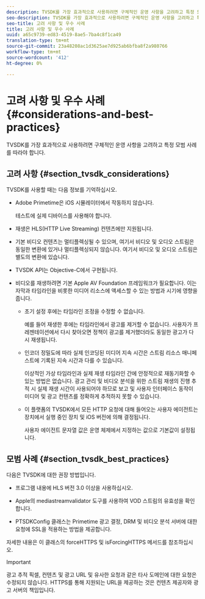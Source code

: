 ```yaml
---
description: TVSDK를 가장 효과적으로 사용하려면 구체적인 운영 사항을 고려하고 특정 모범 사례를 따라야 합니다.
seo-description: TVSDK를 가장 효과적으로 사용하려면 구체적인 운영 사항을 고려하고 특정 모범 사례를 따라야 합니다.
seo-title: 고려 사항 및 우수 사례
title: 고려 사항 및 우수 사례
uuid: a65c9739-ed83-4519-8ae5-7ba4c8f1ca49
translation-type: tm+mt
source-git-commit: 23a48208ac1d3625ae7d925ab6bfba8f2a980766
workflow-type: tm+mt
source-wordcount: '412'
ht-degree: 0%

---
```



# 고려 사항 및 우수 사례 {#considerations-and-best-practices}

TVSDK를 가장 효과적으로 사용하려면 구체적인 운영 사항을 고려하고 특정 모범 사례를 따라야 합니다.

## 고려 사항 {#section_tvsdk_considerations}

TVSDK를 사용할 때는 다음 정보를 기억하십시오.

* Adobe Primetime은 iOS 시뮬레이터에서 작동하지 않습니다.

   테스트에 실제 디바이스를 사용해야 합니다.

* 재생은 HLS(HTTP Live Streaming) 컨텐츠에만 지원됩니다.

* 기본 비디오 컨텐츠는 멀티플렉싱될 수 있으며, 여기서 비디오 및 오디오 스트림은 동일한 변환에 있거나 멀티플렉싱되지 않습니다. 여기서 비디오 및 오디오 스트림은 별도의 변환에 있습니다.

* TVSDK API는 Objective-C에서 구현됩니다.

* 비디오를 재생하려면 기본 Apple AV Foundation 프레임워크가 필요합니다. 이는 자막과 타임라인을 비롯한 미디어 리소스에 액세스할 수 있는 방법과 시기에 영향을 줍니다.

   * 초기 설정 후에는 타임라인 조정을 수정할 수 없습니다.

      예를 들어 재생한 후에는 타임라인에서 광고를 제거할 수 없습니다. 사용자가 프레젠테이션에서 다시 찾아오면 정책이 광고를 제거했더라도 동일한 광고가 다시 재생됩니다.

   * 인코더 정밀도에 따라 실제 인코딩된 미디어 지속 시간은 스트림 리소스 매니페스트에 기록된 지속 시간과 다를 수 있습니다.

      이상적인 가상 타임라인과 실제 재생 타임라인 간에 안정적으로 재동기화할 수 있는 방법은 없습니다. 광고 관리 및 비디오 분석을 위한 스트림 재생의 진행 추적 시 실제 재생 시간이 사용되어야 하므로 보고 및 사용자 인터페이스 동작이 미디어 및 광고 컨텐츠를 정확하게 추적하지 못할 수 있습니다.

   * 이 플랫폼의 TVSDK에서 모든 HTTP 요청에 대해 들어오는 사용자 에이전트는 장치에서 실행 중인 장치 및 iOS 버전에 의해 결정됩니다.

      사용자 에이전트 문자열 값은 운영 체제에서 지정하는 값으로 기본값이 설정됩니다.

## 모범 사례 {#section_tvsdk_best_practices}

다음은 TVSDK에 대한 권장 방법입니다.

* 프로그램 내용에 HLS 버전 3.0 이상을 사용하십시오.

* Apple의 mediastreamvalidator 도구를 사용하여 VOD 스트림의 유효성을 확인합니다.

* PTSDKConfig 클래스는 Primetime 광고 결정, DRM 및 비디오 분석 서버에 대한 요청에 SSL을 적용하는 방법을 제공합니다.

자세한 내용은 이 클래스의 forceHTTPS 및 isForcingHTTPS 메서드를 참조하십시오.

>[!IMPORTANT]
>
>광고 추적 픽셀, 컨텐츠 및 광고 URL 및 유사한 요청과 같은 타사 도메인에 대한 요청은 수정되지 않습니다. HTTPS를 통해 지원되는 URL을 제공하는 것은 컨텐츠 제공자와 광고 서버의 책임입니다.
